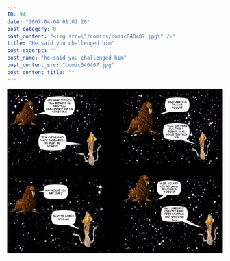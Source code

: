 ```yaml
---
ID: 94
date: "2007-04-04 01:02:20"
post_category: 0
post_content: "<img src=\"/comics/comic040407.jpg\" />"
title: "He said you challenged him"
post_excerpt: ""
post_name: "he-said-you-challenged-him"
post_content_src: "comic040407.jpg"
post_content_title: ""
---
```



[![](/comics-hi-res/comic040407.jpg)](/comics-hi-res/comic040407.jpg)
